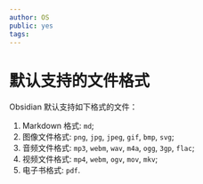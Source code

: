 ```yaml
---
author: OS
public: yes
tags: 
---
```

# 默认支持的文件格式

Obsidian 默认支持如下格式的文件：

1.  Markdown 格式: `md`;
2.  图像文件格式: `png`, `jpg`, `jpeg`, `gif`, `bmp`, `svg`;
3.  音频文件格式: `mp3`, `webm`, `wav`, `m4a`, `ogg`, `3gp`, `flac`;
4.  视频文件格式: `mp4`, `webm`, `ogv`, `mov`, `mkv`;
5.  电子书格式: `pdf`.
